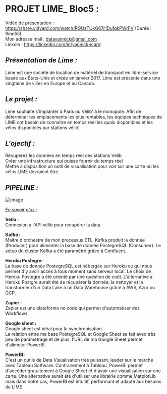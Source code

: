 # PROJET LIME_ Bloc5 :  

Vidéo de présentation : https://share.vidyard.com/watch/RGUzTUkG67r1DufgkPWrFV (Durée : 9mn55)  
Mon adresse mail : datayannick@gmail.com  
Linkdln : https://linkedin.com/in/yannick-icard  

## _Présentation de Lime :_      

Lime est une société de location de matériel de transport en libre-service basée aux États-Unis et créée en janvier 2017.
Lime est présente dans une vingtaine de villes en Europe et au Canada.  

## _Le projet :_  

Lime souhaite s'implanter à Paris où Vélib' à le monopole. Afin de déterminer les emplacements les plus rentables, les équipes techniques de LIME ont besoin de connaitre en temps réel les quais disponibles et les vélos disponibles par stations vélib'.  

## _L'ojectif :_    

Récupérez les données en temps réel des stations Velib  
Créer une infrastructure qui puisse fournir du temps réel  
Mettre à disposition un outil de visualisation pour voir sur une carte où les vélos LIME devraient être.






## _PIPELINE :_    

![image](https://user-images.githubusercontent.com/98116639/191927823-621269fe-4d22-4da0-8773-c036c9057224.png)

_<ins>En savoir plus :</ins>_  

__Velib :__   
Connexion à l'API vélib pour récupérer la data.

__Kafka :__   
Maitre d'orchestre de mon processus ETL, Kafka produit la donnée (Producer) pour alimenter la base de donnée PostegreSQL (Consumer).
Le setup du cluster Kafka a été paramétré grâce à Confluent.

__Heroku Postegre:__  
La base de donnée PostegreSQL est hébergée sur Heroku ce qui nous permet d'y avoir accès à tous moment sans serveur local.
Le choix de Heroku Postegre a été orienté par une question de coût.
L'alternative à Heroku Postgre aurait été de récupérer la donnée, la nettoyer et la transformer d'un Data Lake à un Data Warehouse grâce à AWS, Azur ou GCP. 

__Zapier :__    
Zapier est une plateforme no code qui permet d'automatiser des Workflows.

__Google sheet :__  
Google sheet est idéal pour la synchronisation.  
La relation entre ma base PostegreSQL et Google Sheet se fait avec très peu de paramètrage et de plus, l'URL de ma Google Sheet permet d'alimeter PowerBI.

__PowerBI :__    
C'est un outils de Data Visualisation très puissant, leader sur le marché avec Tableau Sotfware. Contrairement à Tableau, PowerBI permet d'accéder gratuitement à Google Sheet et d'avoir une visualisation sur une carte. 
Une alternative aurait été d'utiliser une librairie comme MatplotLib mais dans notre cas, PowerBI est intuitif, performant et adapté aux besoins de LIME. 

